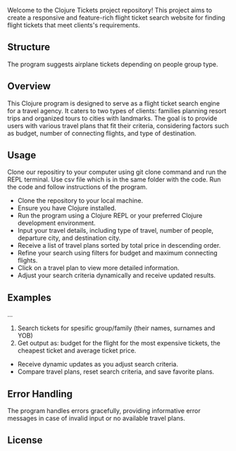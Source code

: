 Welcome to the Clojure Tickets project repository! This project aims to create a responsive and feature-rich flight ticket search website for finding flight tickets that meet clients's requirements.

## Structure
The program suggests airplane tickets depending on people group type.
## Overview
This Clojure program is designed to serve as a flight ticket search engine for a travel agency. It caters to two types of clients: families planning resort trips and organized tours to cities with landmarks. The goal is to provide users with various travel plans that fit their criteria, considering factors such as budget, number of connecting flights, and type of destination.

## Usage

Clone our repositiry to your computer using git clone command and run the REPL terminal. Use csv file which is in the same folder with the code. Run the code and follow instructions of the program.
* Clone the repository to your local machine.
* Ensure you have Clojure installed.
* Run the program using a Clojure REPL or your preferred Clojure development environment.
* Input your travel details, including type of travel, number of people, departure city, and destination city.
* Receive a list of travel plans sorted by total price in descending order.
* Refine your search using filters for budget and maximum connecting flights.
* Click on a travel plan to view more detailed information.
* Adjust your search criteria dynamically and receive updated results.

## Examples

...
1. Search tickets for spesific group/family (their names, surnames and YOB)
2. Get output as: budget for the flight for the most expensive tickets, the cheapest ticket and average ticket price.

* Receive dynamic updates as you adjust search criteria.
* Compare travel plans, reset search criteria, and save favorite plans.

## Error Handling
The program handles errors gracefully, providing informative error messages in case of invalid input or no available travel plans.

## License
